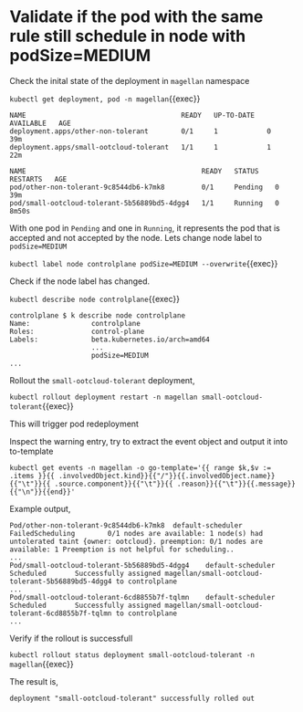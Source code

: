 # Validate if the pod with the same rule still schedule in node with podSize=MEDIUM

Check the inital state of the deployment in `magellan` namespace

`kubectl get deployment, pod -n magellan`{{exec}}

```text
NAME                                      READY   UP-TO-DATE   AVAILABLE   AGE
deployment.apps/other-non-tolerant        0/1     1            0           39m
deployment.apps/small-ootcloud-tolerant   1/1     1            1           22m

NAME                                           READY   STATUS    RESTARTS   AGE
pod/other-non-tolerant-9c8544db6-k7mk8         0/1     Pending   0          39m
pod/small-ootcloud-tolerant-5b56889bd5-4dgg4   1/1     Running   0          8m50s
```

With one pod in `Pending` and one in `Running`, it represents the pod that is accepted and not accepted by the node. Lets change node label to `podSize=MEDIUM`

`kubectl label node controlplane podSize=MEDIUM --overwrite`{{exec}}

Check if the node label has changed.

`kubectl describe node controlplane`{{exec}}

```text
controlplane $ k describe node controlplane 
Name:               controlplane
Roles:              control-plane
Labels:             beta.kubernetes.io/arch=amd64
                    ...
                    podSize=MEDIUM
...
```

Rollout the `small-ootcloud-tolerant` deployment,

`kubectl rollout deployment restart -n magellan small-ootcloud-tolerant`{{exec}}

This will trigger pod redeployment

Inspect the warning entry, try to extract the event object and output it into to-template

`kubectl get events -n magellan -o go-template='{{ range $k,$v := .items }}{{ .involvedObject.kind}}{{"/"}}{{.involvedObject.name}}{{"\t"}}{{ .source.component}}{{"\t"}}{{ .reason}}{{"\t"}}{{.message}}{{"\n"}}{{end}}'`

Example output,

```text
Pod/other-non-tolerant-9c8544db6-k7mk8  default-scheduler       FailedScheduling        0/1 nodes are available: 1 node(s) had untolerated taint {owner: ootcloud}. preemption: 0/1 nodes are available: 1 Preemption is not helpful for scheduling..
...
Pod/small-ootcloud-tolerant-5b56889bd5-4dgg4    default-scheduler       Scheduled       Successfully assigned magellan/small-ootcloud-tolerant-5b56889bd5-4dgg4 to controlplane
...
Pod/small-ootcloud-tolerant-6cd8855b7f-tqlmn    default-scheduler       Scheduled       Successfully assigned magellan/small-ootcloud-tolerant-6cd8855b7f-tqlmn to controlplane
...
```

Verify if the rollout is successfull

`kubectl rollout status deployment small-ootcloud-tolerant -n magellan`{{exec}}

The result is,

```text
deployment "small-ootcloud-tolerant" successfully rolled out
```
